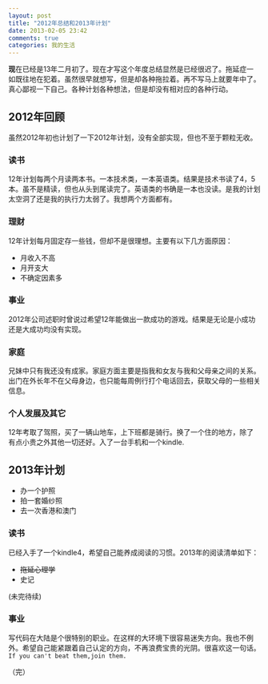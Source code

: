 ```yaml
---
layout: post
title: "2012年总结和2013年计划"
date: 2013-02-05 23:42
comments: true
categories: 我的生活
---
```

**现**在已经是13年二月初了。现在才写这个年度总结显然是已经很迟了。拖延症一如既往地在犯着。虽然很早就想写，但是却各种拖拉着。再不写马上就要年中了。真心鄙视一下自己。各种计划各种想法，但是却没有相对应的各种行动。

## 2012年回顾

虽然2012年初也计划了一下2012年计划，没有全部实现，但也不至于颗粒无收。  

### 读书
12年计划每两个月读两本书。一本技术类，一本英语类。结果是技术书读了4，5本。虽不是精读，但也从头到尾读完了。英语类的书确是一本也没读。是我的计划太空洞了还是我的执行力太弱了。我想两个方面都有。

<!-- more -->

### 理财
12年计划每月固定存一些钱，但却不是很理想。主要有以下几方面原因：

- 月收入不高
- 月开支大
- 不确定因素多

### 事业
2012年公司述职时曾说过希望12年能做出一款成功的游戏。结果是无论是小成功还是大成功均没有实现。

### 家庭
兄妹中只有我还没有成家。家庭方面主要是指我和女友与我和父母亲之间的关系。出门在外长年不在父母身边，也只能每周例行打个电话回去，获取父母的一些相关信息。

### 个人发展及其它
12年考取了驾照，买了一辆山地车，上下班都是骑行。换了一个住的地方，除了有点小贵之外其他一切还好。入了一台手机和一个kindle. 

## 2013年计划

- 办一个护照
- 拍一套婚纱照
- 去一次香港和澳门

### 读书
已经入手了一个kindle4，希望自己能养成阅读的习惯。2013年的阅读清单如下：

- <del>拖延心理学</del>
- 史记

(未完待续)

### 事业
写代码在大陆是个很特别的职业。在这样的大环境下很容易迷失方向。我也不例外。希望自己能紧跟着自己认定的方向，不再浪费宝贵的光阴。很喜欢这一句话。`If you can't beat them,join them.`

（完）
